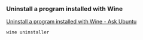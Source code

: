 ###  Uninstall a program installed with Wine


[Uninstall a program installed with Wine - Ask Ubuntu](https://askubuntu.com/questions/101064/uninstall-a-program-installed-with-wine "Uninstall a program installed with Wine - Ask Ubuntu")




```shell
wine uninstaller
```

